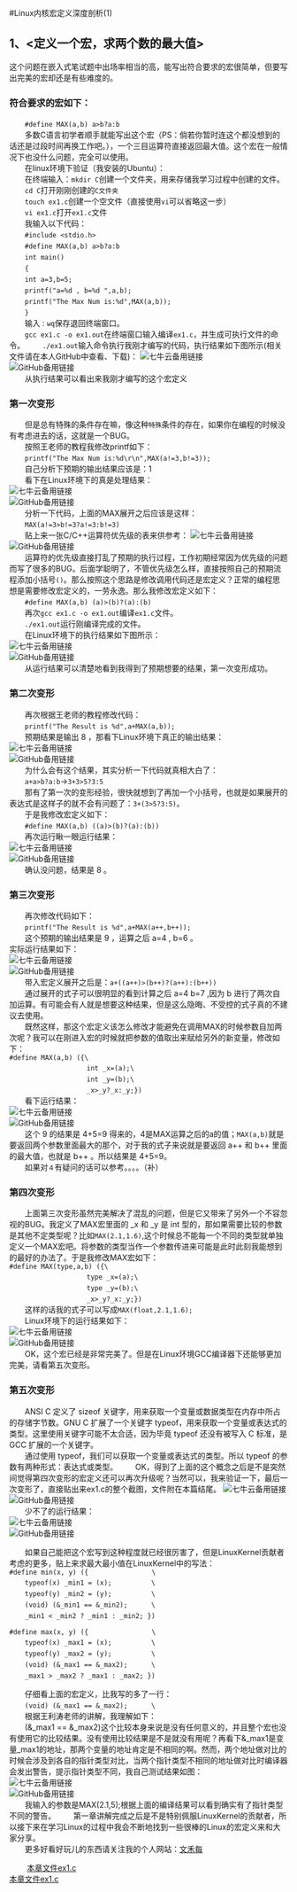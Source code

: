 #Linux内核宏定义深度剖析(1)

## 1、<定义一个宏，求两个数的最大值></br>
这个问题在嵌入式笔试题中出场率相当的高，能写出符合要求的宏很简单，但要写出完美的宏却还是有些难度的。</br>
### 符合要求的宏如下：</br>
　　`#define MAX(a,b) a>b?a:b`</br>
　　多数C语言初学者顺手就能写出这个宏（PS：倘若你暂时连这个都没想到的话还是过段时间再换工作吧。），一个三目运算符直接返回最大值。这个宏在一般情况下也没什么问题，完全可以使用。</br>
　　在linux环境下验证（我安装的Ubuntu）：</br>
　　在终端输入：`mkdir C`创建一个文件夹，用来存储我学习过程中创建的文件。</br>
　　`cd C`打开刚刚创建的`C文件夹`</br>
　　`touch ex1.c`创建一个空文件（直接使用`vi`可以省略这一步）</br>
　　`vi ex1.c`打开`ex1.c`文件</br>
　　我输入以下代码：</br>
　　`#include <stdio.h>`</br>
　　`#define MAX(a,b) a>b?a:b`</br>
　　`int main()`</br>
　　`{`</br>
　　`int a=3,b=5;`</br>
　　`printf("a=%d , b=%d ",a,b);`</br>
　　`printf("The Max Num is:%d",MAX(a,b));`</br>
　　`}`</br>
　　输入`：wq`保存退回终端窗口。</br>
　　`gcc ex1.c -o ex1.out`在终端窗口输入编译`ex1.c`，并生成可执行文件的命令。
　　`./ex1.out`输入命令执行我刚才编写的代码，执行结果如下图所示(相关文件请在本人GitHub中查看、下载)：
![七牛云备用链接](http://pcnwqhy39.bkt.clouddn.com/LinuxKernel-1-1.JPG)</br>
![GitHub备用链接](https://github.com/bandianxuediao/MacroDefinitionInTheLinuxKernel/blob/master/Photo/LinuxKernel-1-1.JPG)</br>
　　从执行结果可以看出来我刚才编写的这个宏定义
### 第一次变形
　　但是总有特殊的条件存在嘛，像这种`特殊`条件的存在，如果你在编程的时候没有考虑进去的话，这就是一个BUG。</br>
　　按照王老师的教程我修改printf如下：</br>
　　`printf("The Max Num is:%d\r\n",MAX(a!=3,b!=3));`</br>
　　自己分析下预期的输出结果应该是：1</br>
　　看下在Linux环境下的真是处理结果：</br>
![七牛云备用链接](http://pcnwqhy39.bkt.clouddn.com/LinuxKernel-1-2.JPG)</br>
![GitHub备用链接](https://github.com/bandianxuediao/MacroDefinitionInTheLinuxKernel/blob/master/Photo/LinuxKernel-1-2.JPG)</br>
　　分析一下代码，上面的MAX展开之后应该是这样：</br>
　　`MAX(a!=3>b!=3?a!=3:b!=3)`</br>
　　贴上来一张C/C++运算符优先级的表来供参考：
![七牛云备用链接](http://pcnwqhy39.bkt.clouddn.com/LinuxKernel-1-3.jpg)</br>
![GitHub备用链接](https://github.com/bandianxuediao/MacroDefinitionInTheLinuxKernel/blob/master/Photo/LinuxKernel-1-3.jpg)</br>
　　运算符的优先级直接打乱了预期的执行过程，工作初期经常因为优先级的问题而写了很多的BUG。后面学聪明了，不管优先级怎么样，直接按照自己的预期流程添加小括号`()`。那么按照这个思路是修改调用代码还是宏定义？正常的编程思想是需要修改宏定义的，一劳永逸。那么我修改宏定义如下：</br>
　　`#define MAX(a,b) (a)>(b)?(a):(b)`</br>
　　再次`gcc ex1.c -o ex1.out`编译`ex1.c`文件。</br>
　　`./ex1.out`运行刚编译完成的文件。</br>
　　在Linux环境下的执行结果如下图所示：</br>
![七牛云备用链接](http://pcnwqhy39.bkt.clouddn.com/LinuxKernel-1-4.jpg)</br>
![GitHub备用链接](https://github.com/bandianxuediao/MacroDefinitionInTheLinuxKernel/blob/master/Photo/LinuxKernel-1-4.jpg)</br>
　　从运行结果可以清楚地看到我得到了预期想要的结果，第一次变形成功。</br>
### 第二次变形</br>
　　再次根据王老师的教程修改代码：</br>
　　`printf("The Result is %d",a+MAX(a,b));`</br>
　　预期结果是输出 8 ，那看下Linux环境下真正的输出结果：</br>
![七牛云备用链接](http://pcnwqhy39.bkt.clouddn.com/LinuxKernel-1-5.jpg)</br>
![GitHub备用链接](https://github.com/bandianxuediao/MacroDefinitionInTheLinuxKernel/blob/master/Photo/LinuxKernel-1-5.jpg)</br>
　　为什么会有这个结果，其实分析一下代码就真相大白了：</br>
　　`a+a>b?a:b`->`3+3>5?3:5`</br>
　　那有了第一次的变形经验，很快就想到了再加一个小括号，也就是如果展开的表达式是这样子的就不会有问题了：`3+(3>5?3:5)`。</br>
　　于是我修改宏定义如下：</br>
　　`#define MAX(a,b) ((a)>(b)?(a):(b))`</br>
　　再次运行瞅一眼运行结果：</br>
![七牛云备用链接](http://pcnwqhy39.bkt.clouddn.com/LinuxKernel-1-6.jpg)</br>
![GitHub备用链接](https://github.com/bandianxuediao/MacroDefinitionInTheLinuxKernel/blob/master/Photo/LinuxKernel-1-6.jpg)</br>
　　确认没问题，结果是 8 。</br>
### 第三次变形</br>
　　再次修改代码如下：</br>
　　`printf("The Result is %d",a+MAX(a++,b++));`</br>
　　这个预期的输出结果是 9 ，运算之后 a=4 , b=6 。</br>
   实际运行结果如下：</br>
![七牛云备用链接](http://pcnwqhy39.bkt.clouddn.com/LinuxKernel-1-7.JPG)</br>
![GitHub备用链接](https://github.com/bandianxuediao/MacroDefinitionInTheLinuxKernel/blob/master/Photo/LinuxKernel-1-7.JPG)</br>
　　带入宏定义展开之后是：`a+((a++)>(b++)?(a++):(b++))`</br>
　　通过展开的式子可以很明显的看到计算之后 a=4 b=7 ,因为 b 进行了两次自加运算。有可能会有人就是想要这种结果，但是这么隐晦、不受控的式子真的不建议去使用。</br>
　　既然这样，那这个宏定义该怎么修改才能避免在调用MAX的时候参数自加两次呢？我可以在刚进入宏的时候就把参数的值取出来赋给另外的新变量，修改如下：</br>
`#define MAX(a,b) ({\`</br>
　　　　　　　　　　`int _x=(a);\`</br>
　　　　　　　　　　`int _y=(b);\`</br>
　　　　　　　　　　`_x>_y?_x:_y;})`</br>
　　看下运行结果：</br>
![七牛云备用链接](http://pcnwqhy39.bkt.clouddn.com/LinuxKernel-1-8.JPG)</br>
![GitHub备用链接](https://github.com/bandianxuediao/MacroDefinitionInTheLinuxKernel/blob/master/Photo/LinuxKernel-1-8.JPG)</br>
　　这个 9 的结果是 4+5=9 得来的，4是MAX运算之后的a的值；`MAX(a,b)`就是要返回两个参数里面最大的那个，对于我的式子来说就是要返回 a++ 和 b++ 里面的最大值，也就是 b++ 。所以结果是 4+5=9。</br>
　　如果对`４`有疑问的话可以参考。。。。（补）</br>

### 第四次变形</br>
　　上面第三次变形虽然完美解决了混乱的问题，但是它又带来了另外一个不容忽视的BUG。我定义了MAX宏里面的 _x 和 _y 是 int 型的，那如果需要比较的参数是其他不定类型呢？比如`MAX(2.1,1.6)`,这个时候总不能每一个不同的类型就单独定义一个MAX宏吧。将参数的类型当作一个参数传进来可能是此时此刻我能想到的最好的办法了。于是我修改MAX宏如下：</br>
`#define MAX(type,a,b) ({\`</br>
　　　　　　　　　　`type _x=(a);\`</br>
　　　　　　　　　　`type _y=(b);\`</br>
　　　　　　　　　　`_x>_y?_x:_y;})`</br>
　　这样的话我的式子可以写成`MAX(float,2.1,1.6);`</br>
　　Linux环境下的运行结果如下：</br>
![七牛云备用链接](http://pcnwqhy39.bkt.clouddn.com/LinuxKernel-1-9.JPG)</br>
![GitHub备用链接](https://github.com/bandianxuediao/MacroDefinitionInTheLinuxKernel/blob/master/Photo/LinuxKernel-1-9.JPG)</br>
　　OK，这个宏已经是非常完美了。但是在Linux环境GCC编译器下还能够更加完美，请看第五次变形。</br>
### 第五次变形</br>
　　ANSI C 定义了 sizeof 关键字，用来获取一个变量或数据类型在内存中所占的存储字节数。GNU C 扩展了一个关键字 typeof，用来获取一个变量或表达式的类型。这里使用关键字可能不太合适，因为毕竟 typeof 还没有被写入 C 标准，是 GCC 扩展的一个关键字。<br>
　　通过使用 typeof，我们可以获取一个变量或表达式的类型。所以 typeof 的参数有两种形式：表达式或类型。
　　OK，得到了上面的这个概念之后是不是突然间觉得第四次变形的宏定义还可以再次升级呢？当然可以，我来验证一下，最后一次变形了，直接贴出来ex1.c的整个截图，文件附在本篇结尾。
![七牛云备用链接](http://pcnwqhy39.bkt.clouddn.com/LinuxKernel-1-10.JPG)</br>
![GitHub备用链接](https://github.com/bandianxuediao/MacroDefinitionInTheLinuxKernel/blob/master/Photo/LinuxKernel-1-10.JPG)</br>
　　少不了的运行结果：</br>
![七牛云备用链接](http://pcnwqhy39.bkt.clouddn.com/LinuxKernel-1-11.JPG)</br>
![GitHub备用链接](https://github.com/bandianxuediao/MacroDefinitionInTheLinuxKernel/blob/master/Photo/LinuxKernel-1-11.JPG)</br>

　　如果自己能把这个宏写到这种程度就已经很厉害了，但是LinuxKernel贡献者考虑的更多，贴上来求最大最小值在LinuxKernel中的写法：</br>
`#define min(x, y) ({                \`</br>
　　`typeof(x) _min1 = (x);          \`</br>
　　`typeof(y) _min2 = (y);          \`</br>
　　`(void) (&_min1 == &_min2);      \`</br>
　　`_min1 < _min2 ? _min1 : _min2; })`</br>

`#define max(x, y) ({                \`</br>
　　`typeof(x) _max1 = (x);          \`</br>
　　`typeof(y) _max2 = (y);          \`</br>
　　`(void) (&_max1 == &_max2);      \`</br>
　　`_max1 > _max2 ? _max1 : _max2; })`</br>

　　仔细看上面的宏定义，比我写的多了一行：</br>
　　`(void) (&_max1 == &_max2);      \`</br>
　　根据王利涛老师的讲解，我理解如下：</br>
　　(&_max1 == &_max2)这个比较本身来说是没有任何意义的，并且整个宏也没有使用它的比较结果。没有使用比较结果是不是就没有用呢？再看下&_max1是变量_max1的地址，那两个变量的地址肯定是不相同的啊。然而，两个地址做对比的时候会涉及到各自的指针类型对比，当两个指针类型不相同的地址做对比时编译器会发出警告，提示指针类型不同，我自己测试结果如图：</br>
![七牛云备用链接](http://pcnwqhy39.bkt.clouddn.com/LinuxKernel-1-12.JPG)</br>
![GitHub备用链接](https://github.com/bandianxuediao/MacroDefinitionInTheLinuxKernel/blob/master/Photo/LinuxKernel-1-12.JPG)</br>
　　我输入的参数是MAX(2.1,5);根据上面的编译结果可以看到确实有了指针类型不同的警告。
　　第一章讲解完成之后是不是特别佩服LinuxKernel的贡献者，所以接下来在学习Linux的过程中我会不断地找到一些很棒的Linux的宏定义来和大家分享。</br>
　　更多好看好玩儿的东西请关注我的个人网站：[文禾每](www.wenhemei.com)</br>


　　
[本章文件ex1.c](http://pcnwqhy39.bkt.clouddn.com/LinuxKernel-ex1.c)</br>
[本章文件ex1.c](https://github.com/bandianxuediao/MacroDefinitionInTheLinuxKernel/blob/master/TestCode/LinuxKernel-ex1.c)</br>















</br>
</br></br></br></br></br></br></br></br></br>
